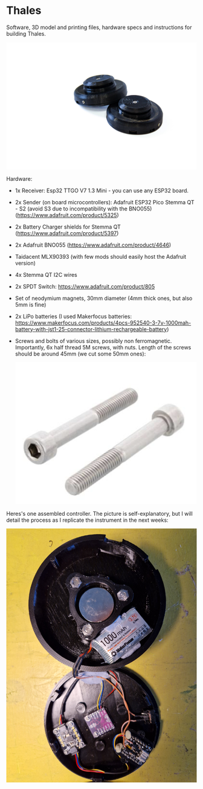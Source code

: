 # Thales
Software, 3D model and printing files, hardware specs and instructions for building Thales.

  ![plot](./Images/thales-8490.jpg)


Hardware: 
- 1x Receiver: Esp32 TTGO V7 1.3 Mini - you can use any ESP32 board.
- 2x Sender (on board microcontrollers): Adafruit ESP32 Pico Stemma QT - S2 (avoid S3 due to incompatibility with the BNO055) (https://www.adafruit.com/product/5325)
- 2x Battery Charger shields for Stemma QT (https://www.adafruit.com/product/5397)
- 2x Adafruit BNO055 (https://www.adafruit.com/product/4646)
- Taidacent MLX90393 (with few mods should easily host the Adafruit version)
- 4x Stemma QT I2C wires
- 2x SPDT Switch: https://www.adafruit.com/product/805
- Set of neodymium magnets, 30mm diameter (4mm thick ones, but also 5mm is fine)
- 2x LiPo batteries (I used Makerfocus batteries: https://www.makerfocus.com/products/4pcs-952540-3-7v-1000mah-battery-with-jst1-25-connector-lithium-rechargeable-battery)
- Screws and bolts of various sizes, possibly non ferromagnetic. Importantly, 6x half thread 5M screws, with nuts. Length of the screws should be around 45mm (we cut some 50mm ones):

  ![plot](./Images/Screws.png)

  
Heres's one assembled controller. The picture is self-explanatory, but I will detail the process as I replicate the instrument in the next weeks:

 ![plot](./Images/Thales_open.jpg)


